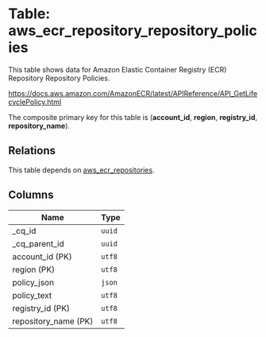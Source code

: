 # Table: aws_ecr_repository_repository_policies

This table shows data for Amazon Elastic Container Registry (ECR) Repository Repository Policies.

https://docs.aws.amazon.com/AmazonECR/latest/APIReference/API_GetLifecyclePolicy.html

The composite primary key for this table is (**account_id**, **region**, **registry_id**, **repository_name**).

## Relations

This table depends on [aws_ecr_repositories](aws_ecr_repositories.md).

## Columns

| Name          | Type          |
| ------------- | ------------- |
|_cq_id|`uuid`|
|_cq_parent_id|`uuid`|
|account_id (PK)|`utf8`|
|region (PK)|`utf8`|
|policy_json|`json`|
|policy_text|`utf8`|
|registry_id (PK)|`utf8`|
|repository_name (PK)|`utf8`|